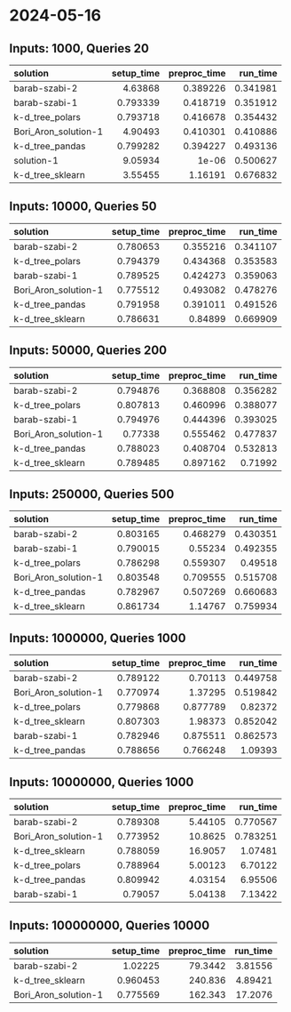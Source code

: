 # 2024-05-16

## Inputs: 1000, Queries 20

| solution             |   setup_time |   preproc_time |   run_time |
|:---------------------|-------------:|---------------:|-----------:|
| barab-szabi-2        |     4.63868  |       0.389226 |   0.341981 |
| barab-szabi-1        |     0.793339 |       0.418719 |   0.351912 |
| k-d_tree_polars      |     0.793718 |       0.416678 |   0.354432 |
| Bori_Aron_solution-1 |     4.90493  |       0.410301 |   0.410886 |
| k-d_tree_pandas      |     0.799282 |       0.394227 |   0.493136 |
| solution-1           |     9.05934  |       1e-06    |   0.500627 |
| k-d_tree_sklearn     |     3.55455  |       1.16191  |   0.676832 |

## Inputs: 10000, Queries 50

| solution             |   setup_time |   preproc_time |   run_time |
|:---------------------|-------------:|---------------:|-----------:|
| barab-szabi-2        |     0.780653 |       0.355216 |   0.341107 |
| k-d_tree_polars      |     0.794379 |       0.434368 |   0.353583 |
| barab-szabi-1        |     0.789525 |       0.424273 |   0.359063 |
| Bori_Aron_solution-1 |     0.775512 |       0.493082 |   0.478276 |
| k-d_tree_pandas      |     0.791958 |       0.391011 |   0.491526 |
| k-d_tree_sklearn     |     0.786631 |       0.84899  |   0.669909 |

## Inputs: 50000, Queries 200

| solution             |   setup_time |   preproc_time |   run_time |
|:---------------------|-------------:|---------------:|-----------:|
| barab-szabi-2        |     0.794876 |       0.368808 |   0.356282 |
| k-d_tree_polars      |     0.807813 |       0.460996 |   0.388077 |
| barab-szabi-1        |     0.794976 |       0.444396 |   0.393025 |
| Bori_Aron_solution-1 |     0.77338  |       0.555462 |   0.477837 |
| k-d_tree_pandas      |     0.788023 |       0.408704 |   0.532813 |
| k-d_tree_sklearn     |     0.789485 |       0.897162 |   0.71992  |

## Inputs: 250000, Queries 500

| solution             |   setup_time |   preproc_time |   run_time |
|:---------------------|-------------:|---------------:|-----------:|
| barab-szabi-2        |     0.803165 |       0.468279 |   0.430351 |
| barab-szabi-1        |     0.790015 |       0.55234  |   0.492355 |
| k-d_tree_polars      |     0.786298 |       0.559307 |   0.49518  |
| Bori_Aron_solution-1 |     0.803548 |       0.709555 |   0.515708 |
| k-d_tree_pandas      |     0.782967 |       0.507269 |   0.660683 |
| k-d_tree_sklearn     |     0.861734 |       1.14767  |   0.759934 |

## Inputs: 1000000, Queries 1000

| solution             |   setup_time |   preproc_time |   run_time |
|:---------------------|-------------:|---------------:|-----------:|
| barab-szabi-2        |     0.789122 |       0.70113  |   0.449758 |
| Bori_Aron_solution-1 |     0.770974 |       1.37295  |   0.519842 |
| k-d_tree_polars      |     0.779868 |       0.877789 |   0.82372  |
| k-d_tree_sklearn     |     0.807303 |       1.98373  |   0.852042 |
| barab-szabi-1        |     0.782946 |       0.875511 |   0.862573 |
| k-d_tree_pandas      |     0.788656 |       0.766248 |   1.09393  |

## Inputs: 10000000, Queries 1000

| solution             |   setup_time |   preproc_time |   run_time |
|:---------------------|-------------:|---------------:|-----------:|
| barab-szabi-2        |     0.789308 |        5.44105 |   0.770567 |
| Bori_Aron_solution-1 |     0.773952 |       10.8625  |   0.783251 |
| k-d_tree_sklearn     |     0.788059 |       16.9057  |   1.07481  |
| k-d_tree_polars      |     0.788964 |        5.00123 |   6.70122  |
| k-d_tree_pandas      |     0.809942 |        4.03154 |   6.95506  |
| barab-szabi-1        |     0.79057  |        5.04138 |   7.13422  |

## Inputs: 100000000, Queries 10000

| solution             |   setup_time |   preproc_time |   run_time |
|:---------------------|-------------:|---------------:|-----------:|
| barab-szabi-2        |     1.02225  |        79.3442 |    3.81556 |
| k-d_tree_sklearn     |     0.960453 |       240.836  |    4.89421 |
| Bori_Aron_solution-1 |     0.775569 |       162.343  |   17.2076  |